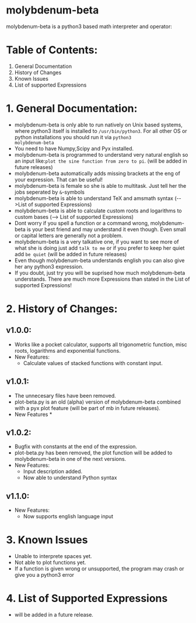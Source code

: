 molybdenum-beta
===============

molybdenum-beta is a python3 based math interpreter and operator:

# Table of Contents:
1. General Documentation
2. History of Changes
3. Known Issues
4. List of supported Expressions

# 1. General Documentation:
* molybdenum-beta is only able to run natively on Unix based systems, where python3 itself is installed to <code>/usr/bin/python3</code>. For all other OS or python installations you should run it via <code>python3 molybdenum-beta</code>
* You need to have Numpy,Scipy and Pyx installed.
* molybdenum-beta is programmed to understand very natural english so an input like:<code>plot the sine function from zero to pi</code>. (will be added in future releases)
* molybdenum-beta automatically adds missing brackets at the eng of your expression. That can be useful!
* molybdenum-beta is female so she is able to multitask. Just tell her the jobs seperated by <code>&</code>-symbols
* molybdenum-beta is able to understand TeX and amsmath syntax (-->List of supported Expressions)
* molybdenum-beta is able to calculate custom roots and logarithms to custom bases (--> List of supported Expressions)
* Dont worry if you spell a function or a command wrong, molybdenum-beta is your best friend and may understand it even though. Even small or capital letters are generally not a problem.
* molybdenum-beta is a very talkative one, if you want to see more of what she is doing just add <code>talk to me</code> or if you prefer to keep her quiet add <code>be quiet</code> (will be added in future releases)
* Even though molybdenum-beta understands english you can also give her any python3 expression.
* If you doubt, just try you will be suprised how much molybdenum-beta understands. There are much more Expressions than stated in the List of supported Expressions!

# 2. History of Changes:

## v1.0.0:
* Works like a pocket calculator, supports all trigonometric function, misc roots, logarithms and exponential functions.
* New Features:
  * Calculate values of stacked functions with constant input.

## v1.0.1:
* The unnecesary files have been removed.
* plot-beta.py is an old (alpha) version of molybdenum-beta combined with a pyx plot feature (will be part of mb in future releases).
* New Features
	*  
 
## v1.0.2:
* Bugfix with constants at the end of the expression.
* plot-beta.py has been removed, the plot function will be added to molybdenum-beta in one of the next versions.
* New Features:
	* Input description added.
	* Now able to understand Python syntax

## v1.1.0:
* New Features:
	* Now supports english language input

# 3. Known Issues
* Unable to interprete spaces yet.
* Not able to plot functions yet.
* If a function is given wrong or unsupported, the program may crash or give you a python3 error

# 4. List of Supported Expressions
* will be added in a future release.
